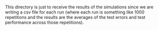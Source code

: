 This directory is just to receive the results of the simulations since we are
writing a csv file for each run (where each run is something like 1000
repetitions and the results are the averages of the test errors and test
performance across those repetitions).
